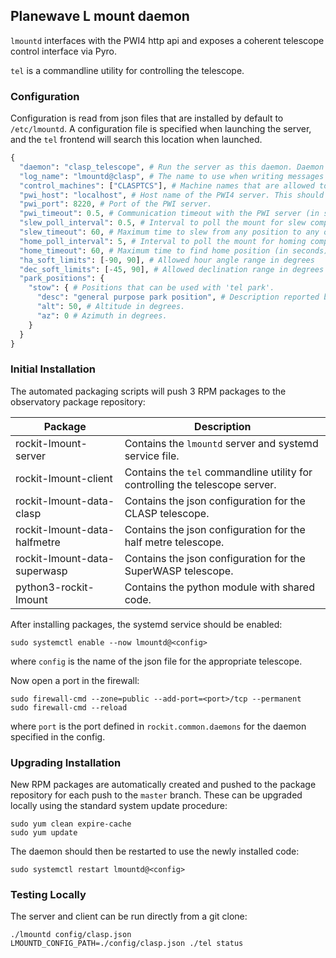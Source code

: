 ## Planewave L mount daemon

`lmountd` interfaces with the PWI4 http api and exposes a
coherent telescope control interface via Pyro.

`tel` is a commandline utility for controlling the telescope.

### Configuration

Configuration is read from json files that are installed by default to `/etc/lmountd`.
A configuration file is specified when launching the server, and the `tel` frontend will search this location when launched.

```python
{
  "daemon": "clasp_telescope", # Run the server as this daemon. Daemon types are registered in `warwick.observatory.common.daemons`.
  "log_name": "lmountd@clasp", # The name to use when writing messages to the observatory log.
  "control_machines": ["CLASPTCS"], # Machine names that are allowed to control (rather than just query) state. Machine names are registered in `warwick.observatory.common.IP`.
  "pwi_host": "localhost", # Host name of the PWI4 server. This should generally stay as localhost.
  "pwi_port": 8220, # Port of the PWI server.
  "pwi_timeout": 0.5, # Communication timeout with the PWI server (in seconds).
  "slew_poll_interval": 0.5, # Interval to poll the mount for slew completion (in seconds)
  "slew_timeout": 60, # Maximum time to slew from any position to any other position (in seconds)
  "home_poll_interval": 5, # Interval to poll the mount for homing completion (in seconds)
  "home_timeout": 60, # Maximum time to find home position (in seconds)
  "ha_soft_limits": [-90, 90], # Allowed hour angle range in degrees
  "dec_soft_limits": [-45, 90], # Allowed declination range in degrees
  "park_positions": {
    "stow": { # Positions that can be used with 'tel park'.
      "desc": "general purpose park position", # Description reported by 'tel park'.
      "alt": 50, # Altitude in degrees.
      "az": 0 # Azimuth in degrees.
    }
  }
}
```

### Initial Installation

The automated packaging scripts will push 3 RPM packages to the observatory package repository:

| Package                      | Description                                                                  |
|------------------------------|------------------------------------------------------------------------------|
| rockit-lmount-server         | Contains the `lmountd` server and systemd service file.                      |
| rockit-lmount-client         | Contains the `tel` commandline utility for controlling the telescope server. |
| rockit-lmount-data-clasp     | Contains the json configuration for the CLASP telescope.                     |
| rockit-lmount-data-halfmetre | Contains the json configuration for the half metre telescope.                |
| rockit-lmount-data-superwasp | Contains the json configuration for the SuperWASP telescope.                 |
| python3-rockit-lmount        | Contains the python module with shared code.                                 |

After installing packages, the systemd service should be enabled:

```
sudo systemctl enable --now lmountd@<config>
```

where `config` is the name of the json file for the appropriate telescope.

Now open a port in the firewall:
```
sudo firewall-cmd --zone=public --add-port=<port>/tcp --permanent
sudo firewall-cmd --reload
```
where `port` is the port defined in `rockit.common.daemons` for the daemon specified in the config.

### Upgrading Installation

New RPM packages are automatically created and pushed to the package repository for each push to the `master` branch.
These can be upgraded locally using the standard system update procedure:
```
sudo yum clean expire-cache
sudo yum update
```

The daemon should then be restarted to use the newly installed code:
```
sudo systemctl restart lmountd@<config>
```

### Testing Locally

The server and client can be run directly from a git clone:
```
./lmountd config/clasp.json
LMOUNTD_CONFIG_PATH=./config/clasp.json ./tel status
```
